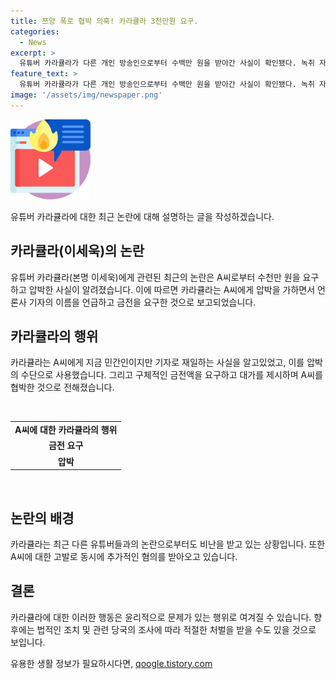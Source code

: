 ```yaml
---
title: 쯔양 폭로 협박 의혹! 카라큘라 3천만원 요구.
categories:
  - News
excerpt: >
  유튜버 카라큘라가 다른 개인 방송인으로부터 수백만 원을 받아간 사실이 확인됐다. 녹취 자료에 따르면 그는 기자의 이름을 들며 압박을 가했고, 3000만 원을 받았다는 주장이 제기됐다. 또한, 쯔양 등 다른 유튜버들에 대한 협박과 돈 갈취 의혹도 논란이 되고 있다. 카라큘라는 이에 대해 돈을 받은 적이 없다고 주장하고 있으나, 여전히 수사가 진행 중이다.
feature_text: >
  유튜버 카라큘라가 다른 개인 방송인으로부터 수백만 원을 받아간 사실이 확인됐다. 녹취 자료에 따르면 그는 기자의 이름을 들며 압박을 가했고, 3000만 원을 받았다는 주장이 제기됐다. 또한, 쯔양 등 다른 유튜버들에 대한 협박과 돈 갈취 의혹도 논란이 되고 있다. 카라큘라는 이에 대해 돈을 받은 적이 없다고 주장하고 있으나, 여전히 수사가 진행 중이다.
image: '/assets/img/newspaper.png'
---
```


<p><img src="/assets/img/news.png" alt="rentncar 속보" /></p>

<p>유튜버 카라큘라에 대한 최근 논란에 대해 설명하는 글을 작성하겠습니다.</p>

<h2 data-ke-size="size26">카라큘라(이세욱)의 논란</h2>

<p>유튜버 카라큘라(본명 이세욱)에게 관련된 최근의 논란은 A씨로부터 수천만 원을 요구하고 압박한 사실이 알려졌습니다. 이에 따르면 카라큘라는 A씨에게 압박을 가하면서 언론사 기자의 이름을 언급하고 금전을 요구한 것으로 보고되었습니다.</p>

<h2 data-ke-size="size26">카라큘라의 행위</h2>

<p>카라큘라는 A씨에게 지금 민간인이지만 기자로 재일하는 사실을 알고있었고, 이를 압박의 수단으로 사용했습니다. 그리고 구체적인 금전액을 요구하고 대가를 제시하며 A씨를 협박한 것으로 전해졌습니다.</p>

<p data-ke-size="size16">&nbsp;</p>

<table>
    <tbody>
        <tr>
            <td style="text-align: center; height: 17px;"><b>A씨에 대한 카라큘라의 행위</b></td>
        </tr>
        <tr>
            <td style="text-align: center; height: 17px;"><b>금전 요구</b></td>
        </tr>
        <tr>
            <td style="text-align: center; height: 17px;"><b>압박</b></td>
        </tr>
    </tbody>
</table>

<p data-ke-size="size16">&nbsp;</p>

<h2 data-ke-size="size26">논란의 배경</h2>

<p>카라큘라는 최근 다른 유튜버들과의 논란으로부터도 비난을 받고 있는 상황입니다. 또한 A씨에 대한 고발로 동시에 추가적인 혐의를 받아오고 있습니다.</p>

<h2 data-ke-size="size26">결론</h2>

<p>카라큘라에 대한 이러한 행동은 윤리적으로 문제가 있는 행위로 여겨질 수 있습니다. 향후에는 법적인 조치 및 관련 당국의 조사에 따라 적절한 처벌을 받을 수도 있을 것으로 보입니다.</p>
유용한 생활 정보가 필요하시다면, <a href="https://qoogle.tistory.com" rel="dofollow">qoogle.tistory.com</a>


